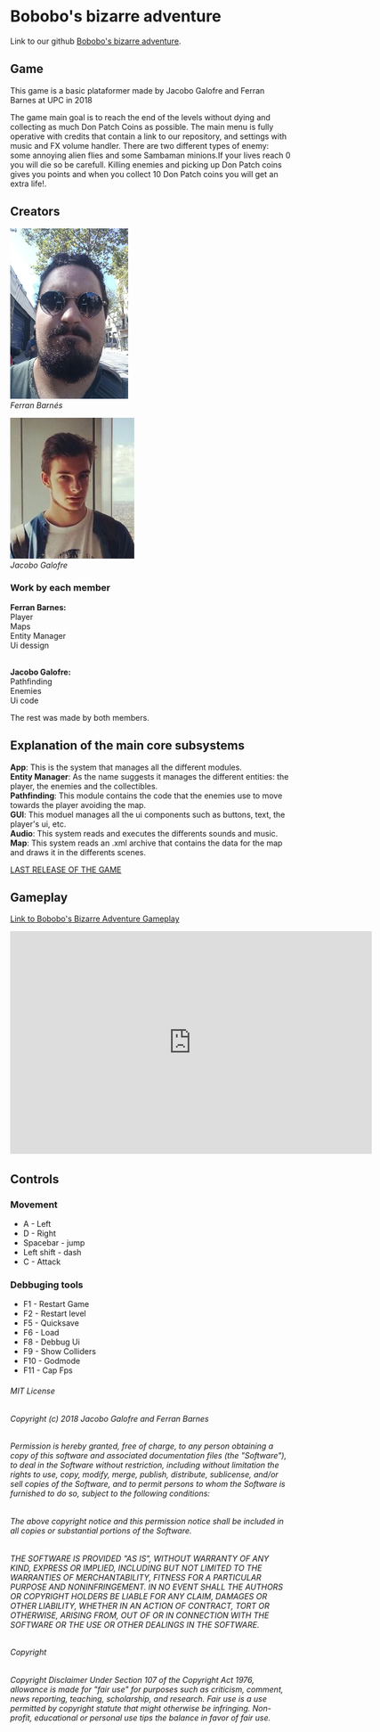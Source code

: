 <h1>Bobobo's bizarre adventure</h1>

<p>Link to our github <a href="https://github.com/sherzock/Bobobo-s-adventure">Bobobo's bizarre adventure</a>.</p>

<h2>Game</h2>

This game is a basic plataformer made by Jacobo Galofre and Ferran Barnes at UPC in 2018 

The game main goal is to reach the end of the levels without dying and collecting as much Don Patch Coins as possible. The main menu is fully operative with credits that contain a link to our repository, and settings with music and FX volume handler. There are two different types of enemy: some annoying alien flies and some Sambaman minions.If your lives reach 0 you will die so be carefull. Killing enemies and picking up Don Patch coins gives you points and when you collect 10 Don Patch coins you will get an extra life!.

<h2>Creators</h2>

![alt Team](Webpage/Ferran_Barnes.jpg)<br>
<em>Ferran Barnés</em>

![alt Team](Webpage/Jacobo_Galofre.png)<br>
<em>Jacobo Galofre</em>

<h3>Work by each member</h3>
<b>Ferran Barnes:</b><br>
Player<br>
Maps<br>
Entity Manager<br>
Ui dessign<br><br>

<b>Jacobo Galofre:</b><br>
Pathfinding<br>
Enemies<br>
Ui code<br>

The rest was made by both members.

<h2>Explanation of the main core subsystems</h2>

<b>App</b>: This is the system that manages all the different modules.<br>
<b>Entity Manager</b>: As the name suggests it manages the different entities: the player, the enemies and the collectibles.<br>
<b>Pathfinding</b>: This module contains the code that the enemies use to move towards the player avoiding the map.<br>
<b>GUI</b>: This moduel manages all the ui components such as buttons, text, the player's ui, etc.<br>
<b>Audio</b>: This system reads and executes the differents sounds and music. <br>
<b>Map</b>: This system reads an .xml archive that contains the data for the map and draws it in the differents scenes.<br>

[LAST RELEASE OF THE GAME](https://github.com/sherzock/Bobobo-s-adventure)

<h2>Gameplay</h2>

[Link to Bobobo's Bizarre Adventure Gameplay](https://www.youtube.com/watch?v=n0YBz79lIgU&t=)

<iframe width="650" height="400" src="https://www.youtube.com/watch?v=n0YBz79lIgU&t=" frameborder="0" allow="autoplay;encrypted-media" allowfullscreen></iframe>

<h2>Controls</h2>

<h3>Movement</h3>

<ul>
  <li>A - Left</li>
  <li>D - Right</li>
  <li>Spacebar - jump</li>
  <li>Left shift - dash</li>
  <li>C - Attack</li>
</ul> 

<h3>Debbuging tools</h3>

<ul>
  <li>F1 - Restart Game</li>
  <li>F2 - Restart level</li>
  <li>F5 - Quicksave</li>
  <li>F6 - Load</li>
  <li>F8 - Debbug Ui</li>
  <li>F9 - Show Colliders</li>
  <li>F10 - Godmode</li>
  <li>F11 - Cap Fps</li>
</ul> 

<h6>MIT License</h6>

<h6><em>Copyright (c) 2018 Jacobo Galofre and Ferran Barnes</em></h6>

<h6><em>Permission is hereby granted, free of charge, to any person obtaining a copy
of this software and associated documentation files (the "Software"), to deal
in the Software without restriction, including without limitation the rights
to use, copy, modify, merge, publish, distribute, sublicense, and/or sell
copies of the Software, and to permit persons to whom the Software is
furnished to do so, subject to the following conditions:</em></h6>

<h6><em>The above copyright notice and this permission notice shall be included in all
copies or substantial portions of the Software.</em></h6>

<h6><em>THE SOFTWARE IS PROVIDED "AS IS", WITHOUT WARRANTY OF ANY KIND, EXPRESS OR
IMPLIED, INCLUDING BUT NOT LIMITED TO THE WARRANTIES OF MERCHANTABILITY,
FITNESS FOR A PARTICULAR PURPOSE AND NONINFRINGEMENT. IN NO EVENT SHALL THE
AUTHORS OR COPYRIGHT HOLDERS BE LIABLE FOR ANY CLAIM, DAMAGES OR OTHER
LIABILITY, WHETHER IN AN ACTION OF CONTRACT, TORT OR OTHERWISE, ARISING FROM,
OUT OF OR IN CONNECTION WITH THE SOFTWARE OR THE USE OR OTHER DEALINGS IN THE
SOFTWARE.</em></h6>

<h6>Copyright</h6>
<h6><em>Copyright Disclaimer Under Section 107 of the Copyright Act 1976, allowance is made for "fair use" for purposes such as criticism, comment, news reporting, teaching, scholarship, and research. Fair use is a use permitted by copyright statute that might otherwise be infringing. Non-profit, educational or personal use tips the balance in favor of fair use.</em></h6>
